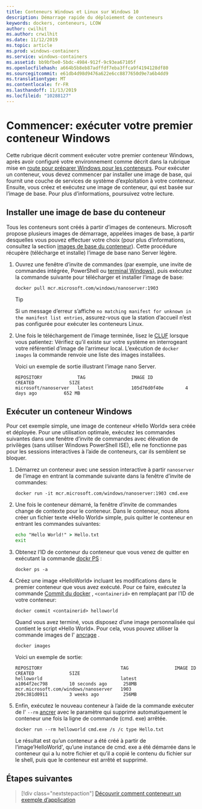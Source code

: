 ```yaml
---
title: Conteneurs Windows et Linux sur Windows 10
description: Démarrage rapide du déploiement de conteneurs
keywords: dockers, conteneurs, LCOW
author: cwilhit
ms.author: crwilhit
ms.date: 11/12/2019
ms.topic: article
ms.prod: windows-containers
ms.service: windows-containers
ms.assetid: bb9bfbe0-5bdc-4984-912f-9c93ea67105f
ms.openlocfilehash: a664b5b8eb87adffdf7eba3ffca9f4194128df80
ms.sourcegitcommit: e61db4d98d9476a622e6cc8877650d9e7a6b4dd9
ms.translationtype: MT
ms.contentlocale: fr-FR
ms.lasthandoff: 11/13/2019
ms.locfileid: "10288127"
---
```

# <a name="get-started-run-your-first-windows-container"></a>Commencer: exécuter votre premier conteneur Windows

Cette rubrique décrit comment exécuter votre premier conteneur Windows, après avoir configuré votre environnement comme décrit dans la rubrique mise en [route pour préparer Windows pour les conteneurs](./set-up-environment.md). Pour exécuter un conteneur, vous devez commencer par installer une image de base, qui fournit une couche de services de système d’exploitation à votre conteneur. Ensuite, vous créez et exécutez une image de conteneur, qui est basée sur l’image de base. Pour plus d’informations, poursuivez votre lecture.

## <a name="install-a-container-base-image"></a>Installer une image de base du conteneur

Tous les conteneurs sont créés à partir d’images de conteneurs. Microsoft propose plusieurs images de démarrage, appelées images de base, à partir desquelles vous pouvez effectuer votre choix (pour plus d’informations, consultez la section [images de base du conteneur](../manage-containers/container-base-images.md)). Cette procédure récupère (télécharge et installe) l’image de base nano Server légère.

1. Ouvrez une fenêtre d’invite de commandes (par exemple, une invite de commandes intégrée, PowerShell ou [terminal Windows](https://www.microsoft.com/p/windows-terminal-preview/9n0dx20hk701?activetab=pivot:overviewtab)), puis exécutez la commande suivante pour télécharger et installer l’image de base:

   ```console
   docker pull mcr.microsoft.com/windows/nanoserver:1903
   ```

   > [!TIP]
   > Si un message d’erreur s’affiche `no matching manifest for unknown in the manifest list entries`, assurez-vous que la station d’accueil n’est pas configurée pour exécuter les conteneurs Linux.

2. Une fois le téléchargement de l’image terminée, lisez le [CLUF](../images-eula.md) lorsque vous patientez: Vérifiez qu’il existe sur votre système en interrogeant votre référentiel d’image de l’arrimeur local. L’exécution de `docker images` la commande renvoie une liste des images installées.

   Voici un exemple de sortie illustrant l’image nano Server.

   ```console
   REPOSITORY             TAG                 IMAGE ID            CREATED             SIZE
   microsoft/nanoserver   latest              105d76d0f40e        4 days ago          652 MB
   ```

## <a name="run-a-windows-container"></a>Exécuter un conteneur Windows

Pour cet exemple simple, une image de conteneur «Hello World» sera créée et déployée. Pour une utilisation optimale, exécutez les commandes suivantes dans une fenêtre d’invite de commandes avec élévation de privilèges (sans utiliser Windows PowerShell ISE), elle ne fonctionne pas pour les sessions interactives à l’aide de conteneurs, car ils semblent se bloquer.

1. Démarrez un conteneur avec une session interactive à partir `nanoserver` de l’image en entrant la commande suivante dans la fenêtre d’invite de commandes:

   ```console
   docker run -it mcr.microsoft.com/windows/nanoserver:1903 cmd.exe
   ```
2. Une fois le conteneur démarré, la fenêtre d’invite de commandes change de contexte pour le conteneur. Dans le conteneur, nous allons créer un fichier texte «Hello World» simple, puis quitter le conteneur en entrant les commandes suivantes:

   ```cmd
   echo "Hello World!" > Hello.txt
   exit
   ```   

3. Obtenez l’ID de conteneur du conteneur que vous venez de quitter en exécutant la commande [dockr PS](https://docs.docker.com/engine/reference/commandline/ps/) :

   ```console
   docker ps -a
   ```

4. Créez une image «HelloWorld» incluant les modifications dans le premier conteneur que vous avez exécuté. Pour ce faire, exécutez la commande [Commit du docker](https://docs.docker.com/engine/reference/commandline/commit/) , `<containerid>` en remplaçant par l’ID de votre conteneur:

   ```console
   docker commit <containerid> helloworld
   ```

   Quand vous avez terminé, vous disposez d’une image personnalisée qui contient le script «Hello World». Pour cela, vous pouvez utiliser la commande images de l' [ancrage](https://docs.docker.com/engine/reference/commandline/images/) .

   ```console
   docker images
   ```

   Voici un exemple de sortie:

   ```console
   REPOSITORY                             TAG                 IMAGE ID            CREATED             SIZE
   helloworld                             latest              a1064f2ec798        10 seconds ago      258MB
   mcr.microsoft.com/windows/nanoserver   1903                2b9c381d0911        3 weeks ago         256MB
   ```

5. Enfin, exécutez le nouveau conteneur à l’aide de la commande exécuter de l' `--rm` [ancrer](https://docs.docker.com/engine/reference/commandline/run/) avec le paramètre qui supprime automatiquement le conteneur une fois la ligne de commande (cmd. exe) arrêtée.

   ```console
   docker run --rm helloworld cmd.exe /s /c type Hello.txt
   ```

   Le résultat est qu’un conteneur a été créé à partir de l’image’HelloWorld', qu’une instance de cmd. exe a été démarrée dans le conteneur qui a lu notre fichier et qu’il a copié le contenu du fichier sur le shell, puis que le conteneur est arrêté et supprimé.

## <a name="next-steps"></a>Étapes suivantes

> [!div class="nextstepaction"]
> [Découvrir comment conteneurr un exemple d’application](./building-sample-app.md)
